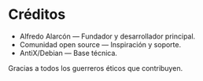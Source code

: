 # Créditos

- Alfredo Alarcón — Fundador y desarrollador principal.
- Comunidad open source — Inspiración y soporte.
- AntiX/Debian — Base técnica.

Gracias a todos los guerreros éticos que contribuyen.
